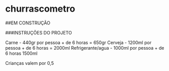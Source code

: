 # churrascometro

##EM CONSTRUÇÃO

###INSTRUÇÕES DO PROJETO 

Carne                - 440gr por pessoa     +       de 6 horas = 650gr
Cerveja              - 1200ml por pessoa    +       de 6 horas = 2000ml
Refrigerante/agua    - 1000ml por pessoa    +       de 6 horas 1500ml

Crianças valem por 0,5